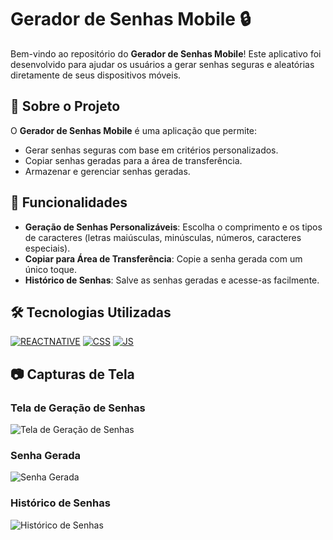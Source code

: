 # Gerador de Senhas Mobile 🔒

Bem-vindo ao repositório do **Gerador de Senhas Mobile**! Este aplicativo foi desenvolvido para ajudar os usuários a gerar senhas seguras e aleatórias diretamente de seus dispositivos móveis.

## 📜 Sobre o Projeto

O **Gerador de Senhas Mobile** é uma aplicação que permite:

- Gerar senhas seguras com base em critérios personalizados.
- Copiar senhas geradas para a área de transferência.
- Armazenar e gerenciar senhas geradas.

## 🚀 Funcionalidades

- **Geração de Senhas Personalizáveis**: Escolha o comprimento e os tipos de caracteres (letras maiúsculas, minúsculas, números, caracteres especiais).
- **Copiar para Área de Transferência**: Copie a senha gerada com um único toque.
- **Histórico de Senhas**: Salve as senhas geradas e acesse-as facilmente.

## 🛠️ Tecnologias Utilizadas

[![REACTNATIVE](https://img.shields.io/badge/React_Native-3c4048?style=for-the-badge&logo=react&logoColor=61DAFB)]()
[![CSS](https://img.shields.io/badge/CSS3-1572B6?style=for-the-badge&logo=css3&logoColor=white)]()
[![JS](https://img.shields.io/badge/JavaScript-F7DF1E?style=for-the-badge&logo=javascript&logoColor=black)]()

## 📷 Capturas de Tela

### Tela de Geração de Senhas
![Tela de Geração de Senhas](https://portfolio.descubraserragaucha.com/assets/PassGen.png)

### Senha Gerada
![Senha Gerada](https://portfolio.descubraserragaucha.com/assets/PassGen0.png)

### Histórico de Senhas
![Histórico de Senhas](https://portfolio.descubraserragaucha.com/assets/PassGen1.png)
